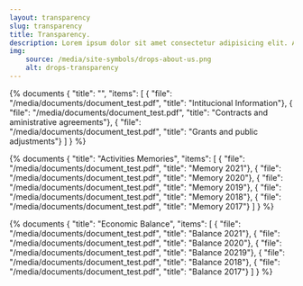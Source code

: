 ```yaml
---
layout: transparency
slug: transparency
title: Transparency.
description: Lorem ipsum dolor sit amet consectetur adipisicing elit. Amet dolores consectetur voluptate eos cupiditate ea alias, distinctio corporis quis aspernatur consequuntur velit aliquam quae facere, dolorem ab aperiam animi doloribus.
img:
    source: /media/site-symbols/drops-about-us.png
    alt: drops-transparency
---
```

{% documents 
{ "title": "", 
    "items": [ 
        { "file": "/media/documents/document_test.pdf", 
          "title": "Intitucional Information"}, 
        { "file": "/media/documents/document_test.pdf", 
          "title": "Contracts and aministrative agreements"},
        { "file": "/media/documents/document_test.pdf", 
          "title": "Grants and public adjustments"}
      ] 
    } 
%}

{% documents 
{ "title": "Activities Memories", 
    "items": [ 
        { "file": "/media/documents/document_test.pdf", 
          "title": "Memory 2021"}, 
        { "file": "/media/documents/document_test.pdf", 
          "title": "Memory 2020"}, 
        { "file": "/media/documents/document_test.pdf", 
          "title": "Memory 2019"}, 
        { "file": "/media/documents/document_test.pdf", 
          "title": "Memory 2018"}, 
        { "file": "/media/documents/document_test.pdf", 
          "title": "Memory 2017"}
      ] 
    } 
%}

{% documents
{ "title": "Economic Balance", 
    "items": [ 
        { "file": "/media/documents/document_test.pdf", 
          "title": "Balance 2021"}, 
        { "file": "/media/documents/document_test.pdf", 
          "title": "Balance 2020"},
        { "file": "/media/documents/document_test.pdf", 
          "title": "Balance 20219"},
        { "file": "/media/documents/document_test.pdf", 
          "title": "Balance 2018"},
        { "file": "/media/documents/document_test.pdf", 
          "title": "Balance 2017"}
      ] 
    } 
%}